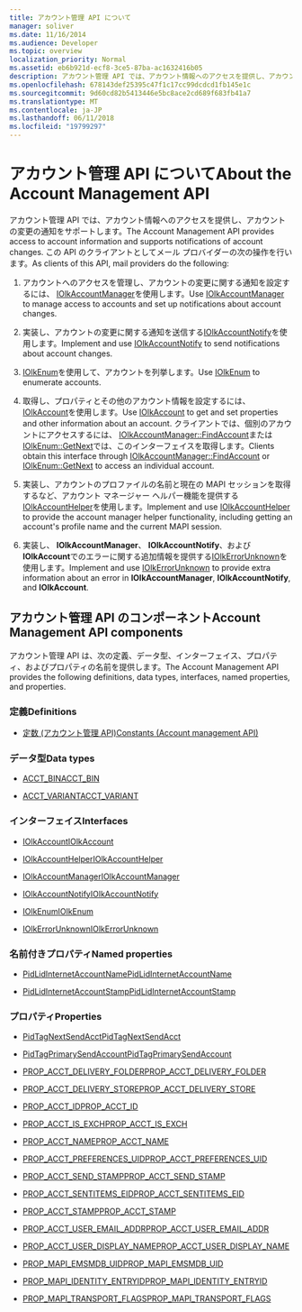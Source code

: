 ```yaml
---
title: アカウント管理 API について
manager: soliver
ms.date: 11/16/2014
ms.audience: Developer
ms.topic: overview
localization_priority: Normal
ms.assetid: eb6b921d-ecf8-3ce5-87ba-ac1632416b05
description: アカウント管理 API では、アカウント情報へのアクセスを提供し、アカウントの変更の通知をサポートします。 この API のクライアントとしてメール プロバイダーの次の操作を行います。
ms.openlocfilehash: 678143def25395c47f1c17cc99dcdcd1fb145e1c
ms.sourcegitcommit: 9d60cd82b5413446e5bc8ace2cd689f683fb41a7
ms.translationtype: MT
ms.contentlocale: ja-JP
ms.lasthandoff: 06/11/2018
ms.locfileid: "19799297"
---
```

# <a name="about-the-account-management-api"></a><span data-ttu-id="e052e-104">アカウント管理 API について</span><span class="sxs-lookup"><span data-stu-id="e052e-104">About the Account Management API</span></span>

<span data-ttu-id="e052e-105">アカウント管理 API では、アカウント情報へのアクセスを提供し、アカウントの変更の通知をサポートします。</span><span class="sxs-lookup"><span data-stu-id="e052e-105">The Account Management API provides access to account information and supports notifications of account changes.</span></span> <span data-ttu-id="e052e-106">この API のクライアントとしてメール プロバイダーの次の操作を行います。</span><span class="sxs-lookup"><span data-stu-id="e052e-106">As clients of this API, mail providers do the following:</span></span>
  
1. <span data-ttu-id="e052e-107">アカウントへのアクセスを管理し、アカウントの変更に関する通知を設定するには、 [IOlkAccountManager](iolkaccountmanager.md)を使用します。</span><span class="sxs-lookup"><span data-stu-id="e052e-107">Use [IOlkAccountManager](iolkaccountmanager.md) to manage access to accounts and set up notifications about account changes.</span></span> 
    
2. <span data-ttu-id="e052e-108">実装し、アカウントの変更に関する通知を送信する[IOlkAccountNotify](iolkaccountnotify.md)を使用します。</span><span class="sxs-lookup"><span data-stu-id="e052e-108">Implement and use [IOlkAccountNotify](iolkaccountnotify.md) to send notifications about account changes.</span></span> 
    
3. <span data-ttu-id="e052e-109">[IOlkEnum](iolkenum.md)を使用して、アカウントを列挙します。</span><span class="sxs-lookup"><span data-stu-id="e052e-109">Use [IOlkEnum](iolkenum.md) to enumerate accounts.</span></span> 
    
4. <span data-ttu-id="e052e-110">取得し、プロパティとその他のアカウント情報を設定するには、 [IOlkAccount](iolkaccount.md)を使用します。</span><span class="sxs-lookup"><span data-stu-id="e052e-110">Use [IOlkAccount](iolkaccount.md) to get and set properties and other information about an account.</span></span> <span data-ttu-id="e052e-111">クライアントでは、個別のアカウントにアクセスするには、 [IOlkAccountManager::FindAccount](iolkaccountmanager-findaccount.md)または[IOlkEnum::GetNext](iolkenum-getnext.md)では、このインターフェイスを取得します。</span><span class="sxs-lookup"><span data-stu-id="e052e-111">Clients obtain this interface through [IOlkAccountManager::FindAccount](iolkaccountmanager-findaccount.md) or [IOlkEnum::GetNext](iolkenum-getnext.md) to access an individual account.</span></span> 
    
5. <span data-ttu-id="e052e-112">実装し、アカウントのプロファイルの名前と現在の MAPI セッションを取得するなど、アカウント マネージャー ヘルパー機能を提供する[IOlkAccountHelper](iolkaccounthelper.md)を使用します。</span><span class="sxs-lookup"><span data-stu-id="e052e-112">Implement and use [IOlkAccountHelper](iolkaccounthelper.md) to provide the account manager helper functionality, including getting an account's profile name and the current MAPI session.</span></span> 
    
6. <span data-ttu-id="e052e-113">実装し、 **IOlkAccountManager**、 **IOlkAccountNotify**、および**IOlkAccount**でのエラーに関する追加情報を提供する[IOlkErrorUnknown](iolkerrorunknown.md)を使用します。</span><span class="sxs-lookup"><span data-stu-id="e052e-113">Implement and use [IOlkErrorUnknown](iolkerrorunknown.md) to provide extra information about an error in **IOlkAccountManager**, **IOlkAccountNotify**, and **IOlkAccount**.</span></span> 

##  <a name="account-management-api-components"></a><span data-ttu-id="e052e-114">アカウント管理 API のコンポーネント</span><span class="sxs-lookup"><span data-stu-id="e052e-114">Account Management API components</span></span>

<span data-ttu-id="e052e-115">アカウント管理 API は、次の定義、データ型、インターフェイス、プロパティ、およびプロパティの名前を提供します。</span><span class="sxs-lookup"><span data-stu-id="e052e-115">The Account Management API provides the following definitions, data types, interfaces, named properties, and properties.</span></span>
  
### <a name="definitions"></a><span data-ttu-id="e052e-116">定義</span><span class="sxs-lookup"><span data-stu-id="e052e-116">Definitions</span></span>
  
- [<span data-ttu-id="e052e-117">定数 (アカウント管理 API)</span><span class="sxs-lookup"><span data-stu-id="e052e-117">Constants (Account management API)</span></span>](constants-account-management-api.md)
    
### <a name="data-types"></a><span data-ttu-id="e052e-118">データ型</span><span class="sxs-lookup"><span data-stu-id="e052e-118">Data types</span></span>
  
- [<span data-ttu-id="e052e-119">ACCT_BIN</span><span class="sxs-lookup"><span data-stu-id="e052e-119">ACCT_BIN</span></span>](acct_bin.md)
    
- [<span data-ttu-id="e052e-120">ACCT_VARIANT</span><span class="sxs-lookup"><span data-stu-id="e052e-120">ACCT_VARIANT</span></span>](acct_variant.md)
    
### <a name="interfaces"></a><span data-ttu-id="e052e-121">インターフェイス</span><span class="sxs-lookup"><span data-stu-id="e052e-121">Interfaces</span></span>
  
- [<span data-ttu-id="e052e-122">IOlkAccount</span><span class="sxs-lookup"><span data-stu-id="e052e-122">IOlkAccount</span></span>](iolkaccount.md)
    
- [<span data-ttu-id="e052e-123">IOlkAccountHelper</span><span class="sxs-lookup"><span data-stu-id="e052e-123">IOlkAccountHelper</span></span>](iolkaccounthelper.md)
    
- [<span data-ttu-id="e052e-124">IOlkAccountManager</span><span class="sxs-lookup"><span data-stu-id="e052e-124">IOlkAccountManager</span></span>](iolkaccountmanager.md)
    
- [<span data-ttu-id="e052e-125">IOlkAccountNotify</span><span class="sxs-lookup"><span data-stu-id="e052e-125">IOlkAccountNotify</span></span>](iolkaccountnotify.md)
    
- [<span data-ttu-id="e052e-126">IOlkEnum</span><span class="sxs-lookup"><span data-stu-id="e052e-126">IOlkEnum</span></span>](iolkenum.md)
    
- [<span data-ttu-id="e052e-127">IOlkErrorUnknown</span><span class="sxs-lookup"><span data-stu-id="e052e-127">IOlkErrorUnknown</span></span>](iolkerrorunknown.md)
    
### <a name="named-properties"></a><span data-ttu-id="e052e-128">名前付きプロパティ</span><span class="sxs-lookup"><span data-stu-id="e052e-128">Named properties</span></span>
  
- [<span data-ttu-id="e052e-129">PidLidInternetAccountName</span><span class="sxs-lookup"><span data-stu-id="e052e-129">PidLidInternetAccountName</span></span>](pidlidinternetaccountname.md)
    
- [<span data-ttu-id="e052e-130">PidLidInternetAccountStamp</span><span class="sxs-lookup"><span data-stu-id="e052e-130">PidLidInternetAccountStamp</span></span>](pidlidinternetaccountstamp.md)
    
### <a name="properties"></a><span data-ttu-id="e052e-131">プロパティ</span><span class="sxs-lookup"><span data-stu-id="e052e-131">Properties</span></span>
  
- [<span data-ttu-id="e052e-132">PidTagNextSendAcct</span><span class="sxs-lookup"><span data-stu-id="e052e-132">PidTagNextSendAcct</span></span>](pidtagnextsendacct.md)
    
- [<span data-ttu-id="e052e-133">PidTagPrimarySendAccount</span><span class="sxs-lookup"><span data-stu-id="e052e-133">PidTagPrimarySendAccount</span></span>](pidtagprimarysendaccount.md)
    
- [<span data-ttu-id="e052e-134">PROP_ACCT_DELIVERY_FOLDER</span><span class="sxs-lookup"><span data-stu-id="e052e-134">PROP_ACCT_DELIVERY_FOLDER</span></span>](prop_acct_delivery_folder.md)
    
- [<span data-ttu-id="e052e-135">PROP_ACCT_DELIVERY_STORE</span><span class="sxs-lookup"><span data-stu-id="e052e-135">PROP_ACCT_DELIVERY_STORE</span></span>](prop_acct_delivery_store.md)
    
- [<span data-ttu-id="e052e-136">PROP_ACCT_ID</span><span class="sxs-lookup"><span data-stu-id="e052e-136">PROP_ACCT_ID</span></span>](prop_acct_id.md)
    
- [<span data-ttu-id="e052e-137">PROP_ACCT_IS_EXCH</span><span class="sxs-lookup"><span data-stu-id="e052e-137">PROP_ACCT_IS_EXCH</span></span>](prop_acct_is_exch.md)
    
- [<span data-ttu-id="e052e-138">PROP_ACCT_NAME</span><span class="sxs-lookup"><span data-stu-id="e052e-138">PROP_ACCT_NAME</span></span>](prop_acct_name.md)
    
- [<span data-ttu-id="e052e-139">PROP_ACCT_PREFERENCES_UID</span><span class="sxs-lookup"><span data-stu-id="e052e-139">PROP_ACCT_PREFERENCES_UID</span></span>](prop_acct_preferences_uid.md)
    
- [<span data-ttu-id="e052e-140">PROP_ACCT_SEND_STAMP</span><span class="sxs-lookup"><span data-stu-id="e052e-140">PROP_ACCT_SEND_STAMP</span></span>](prop_acct_send_stamp.md)
    
- [<span data-ttu-id="e052e-141">PROP_ACCT_SENTITEMS_EID</span><span class="sxs-lookup"><span data-stu-id="e052e-141">PROP_ACCT_SENTITEMS_EID</span></span>](prop_acct_sentitems_eid.md)
    
- [<span data-ttu-id="e052e-142">PROP_ACCT_STAMP</span><span class="sxs-lookup"><span data-stu-id="e052e-142">PROP_ACCT_STAMP</span></span>](prop_acct_stamp.md)
    
- [<span data-ttu-id="e052e-143">PROP_ACCT_USER_EMAIL_ADDR</span><span class="sxs-lookup"><span data-stu-id="e052e-143">PROP_ACCT_USER_EMAIL_ADDR</span></span>](prop_acct_user_email_addr.md)
    
- [<span data-ttu-id="e052e-144">PROP_ACCT_USER_DISPLAY_NAME</span><span class="sxs-lookup"><span data-stu-id="e052e-144">PROP_ACCT_USER_DISPLAY_NAME</span></span>](prop_acct_user_display_name.md)
    
- [<span data-ttu-id="e052e-145">PROP_MAPI_EMSMDB_UID</span><span class="sxs-lookup"><span data-stu-id="e052e-145">PROP_MAPI_EMSMDB_UID</span></span>](prop_mapi_emsmdb_uid.md)
    
- [<span data-ttu-id="e052e-146">PROP_MAPI_IDENTITY_ENTRYID</span><span class="sxs-lookup"><span data-stu-id="e052e-146">PROP_MAPI_IDENTITY_ENTRYID</span></span>](prop_mapi_identity_entryid.md)
    
- [<span data-ttu-id="e052e-147">PROP_MAPI_TRANSPORT_FLAGS</span><span class="sxs-lookup"><span data-stu-id="e052e-147">PROP_MAPI_TRANSPORT_FLAGS</span></span>](prop_mapi_transport_flags.md)
    

